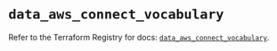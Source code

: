 # `data_aws_connect_vocabulary`

Refer to the Terraform Registry for docs: [`data_aws_connect_vocabulary`](https://registry.terraform.io/providers/hashicorp/aws/6.13.0/docs/data-sources/connect_vocabulary).
